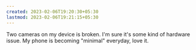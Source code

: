 ```yaml
---
created: 2023-02-06T19:20:30+05:30
lastmod: 2023-02-06T19:21:15+05:30
---
```


Two cameras on my device is broken. I'm sure it's some kind of hardware issue. My phone is becoming "minimal" everyday, love it.
